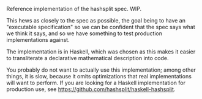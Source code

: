 Reference implementation of the hashsplit spec. WIP.

This hews as closely to the spec as possible, the goal being to have
an "executable specification" so we can be confident that the spec says
what we think it says, and so we have something to test production
implementations against.

The implementation is in Haskell, which was chosen as this makes it
easier to transliterate a declarative mathematical description into
code.

You probably do not want to actually use this implementation; among
other things, it is slow, because it omits optimizations that real
implementations will want to perform. If you are looking for a Haskell
implementation for production use, see
<https://github.com/hashsplit/haskell-hashsplit>.
